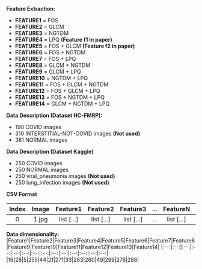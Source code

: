 **Feature Extraction:**
*   **FEATURE1** = FOS
*   **FEATURE2** = GLCM
*   **FEATURE3** = NGTDM
*   **FEATURE4** = LPQ **(Feature f1 in paper)**
*   **FEATURE5** = FOS + GLCM **(Feature f2 in paper)**
*   **FEATURE6** = FOS + NGTDM
*   **FEATURE7** = FOS + LPQ
*   **FEATURE8** = GLCM + NGTDM
*   **FEATURE9** = GLCM + LPQ
*   **FEATURE10** = NGTDM + LPQ
*   **FEATURE11** = FOS + GLCM + NGTDM
*   **FEATURE12** = FOS + GLCM + LPQ
*   **FEATURE13** = FOS + NGTDM + LPQ
*   **FEATURE14** = GLCM + NGTDM + LPQ

**Data Description (Dataset HC-FMRP):**
*   190 COVID images
*   310 INTERSTITIAL-NOT-COVID images **(Not used)**
*   381 NORMAL images

**Data Description (Dataset Kaggle)**
*   250 COVID images
*   250 NORMAL images
*   250 viral_pneumonia images **(Not used)**
*   250 lung_infection images **(Not used)**

**CSV Format**

|Index|Image|Feature1|Feature2|Feature3|...|FeatureN|Category|
|:--:|:--:|:--:|:--:|:--:|:--:|:--:|:--:|
|0|1.jpg|list [...]|list [...]|list [...]|...|list [...]|Class|

**Data dimensionality:**
|Feature1|Feature2|Feature3|Feature4|Feature5|Feature6|Feature7|Feature8|Feature9|Feature10|Feature11|Feature12|Feature13|Feature14|
|:--:|:--:|:--:|:--:|:--:|:--:|:--:|:--:|:--:|:--:|:--:|:--:|:--:|:--:|
|16|28|5|255|44|21|271|33|283|260|49|299|276|288|